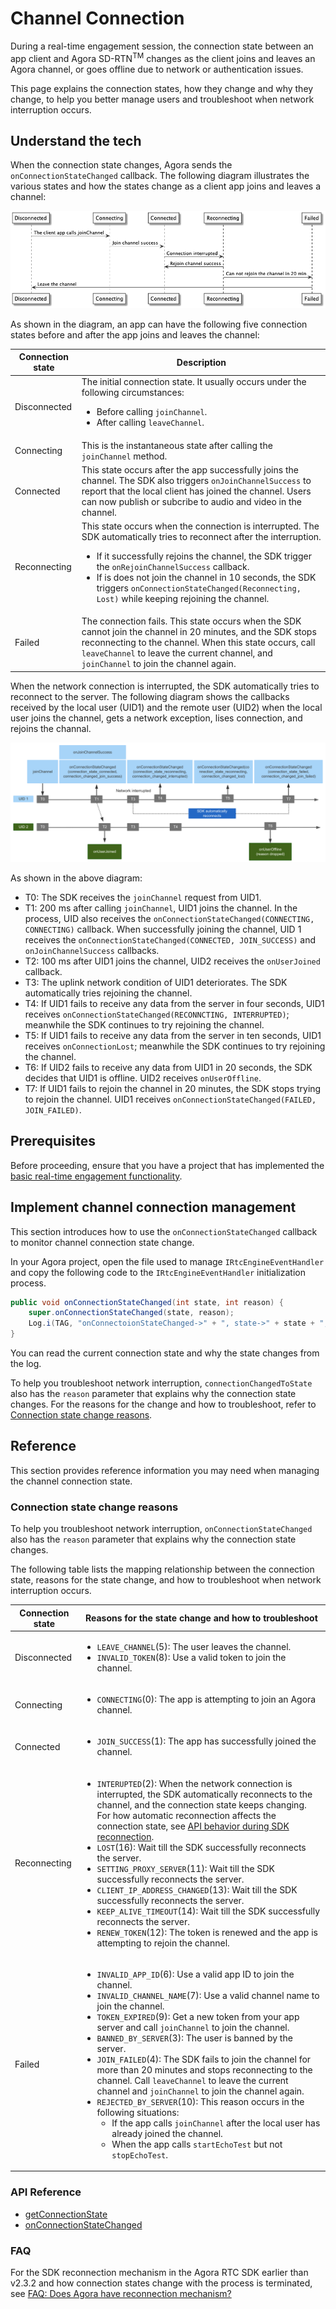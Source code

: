 # Channel Connection

During a real-time engagement session, the connection state between an app client and Agora SD-RTN<sup>TM</sup> changes as the client joins and leaves an Agora channel, or goes offline due to network or authentication issues. 

This page explains the connection states, how they change and why they change, to help you better manage users and troubleshoot when network interruption occurs.

## Understand the tech

When the connection state changes, Agora sends the `onConnectionStateChanged` callback. The following diagram illustrates the various states and how the states change as a client app joins and leaves a channel:

![](images/connection_tech.png)

As shown in the diagram, an app can have the following five connection states before and after the app joins and leaves the channel:

| Connection state | Description |
| --- | --- |
| Disconnected | The initial connection state. It usually occurs under the following circumstances:<ul><li>Before calling `joinChannel`.</li><li>After calling `leaveChannel`.</li></ul> |
| Connecting | This is the instantaneous state after calling the `joinChannel` method. |
| Connected | This state occurs after the app successfully joins the channel. The SDK also triggers `onJoinChannelSuccess` to report that the local client has joined the channel. Users can now publish or subcribe to audio and video in the channel. |
| Reconnecting | This state occurs when the connection is interrupted. The SDK automatically tries to reconnect after the interruption.<ul><li>If it successfully rejoins the channel, the SDK trigger the `onRejoinChannelSuccess` callback.</li><li>If is does not join the channel in 10 seconds, the SDK triggers `onConnectionStateChanged(Reconnecting, Lost)` while keeping rejoining the channel.</li></ul> |
| Failed | The connection fails. This state occurs when the SDK cannot join the channel in 20 minutes, and the SDK stops reconnecting to the channel. When this state occurs, call `leaveChannel` to leave the current channel, and `joinChannel` to join the channel again. |

When the network connection is interrupted, the SDK automatically tries to reconnect to the server. The following diagram shows the callbacks received by the local user (UID1) and the remote user (UID2) when the local user joins the channel, gets a network exception, lises connection, and rejoins the channal. 

![](images/reconnection_tech_android.png)

As shown in the above diagram:

- T0: The SDK receives the `joinChannel` request from UID1.
- T1: 200 ms after calling `joinChannel`, UID1 joins the channel. In the process, UID also receives the `onConnectionStateChanged(CONNECTING, CONNECTING)` callback. When successfully joining the channel, UID 1 receives the `onConnectionStateChanged(CONNECTED, JOIN_SUCCESS)` and `onJoinChannelSuccess` callbacks.
- T2: 100 ms after UID1 joins the channel, UID2 receives the `onUserJoined` callback.
- T3: The uplink network condition of UID1 deteriorates. The SDK automatically tries rejoining the channel.
- T4: If UID1 fails to receive any data from the server in four seconds, UID1 receives `onConnectionStateChanged(RECONNCTING, INTERRUPTED)`; meanwhile the SDK continues to try rejoining the channel.
- T5: If UID1 fails to receive any data from the server in ten seconds, UID1 receives `onConnectionLost`; meanwhile the SDK continues to try rejoining the channel.
- T6: If UID2 fails to receive any data from UID1 in 20 seconds, the SDK decides that UID1 is offline. UID2 receives `onUserOffline`.
- T7: If UID1 fails to rejoin the channel in 20 minutes, the SDK stops trying to rejoin the channel. UID1 receives `onConnectionStateChanged(FAILED, JOIN_FAILED)`.



## Prerequisites

Before proceeding, ensure that you have a project that has implemented the [basic real-time engagement functionality]().

## Implement channel connection management

This section introduces how to use the `onConnectionStateChanged` callback to monitor channel connection state change.

In your Agora project, open the file used to manage `IRtcEngineEventHandler` and copy the following code to the `IRtcEngineEventHandler` initialization process.

```java
public void onConnectionStateChanged(int state, int reason) {
    super.onConnectionStateChanged(state, reason);
    Log.i(TAG, "onConnectoionStateChanged->" + ", state->" + state + ", reason->" + reason);
}
```

You can read the current connection state and why the state changes from the log. 

To help you troubleshoot network interruption, `connectionChangedToState` also has the `reason` parameter that explains why the connection state changes. For the reasons for the change and how to troubleshoot, refer to [Connection state change reasons](#connection_reason).


## Reference

This section provides reference information you may need when managing the channel connection state.

<a name="connection_reason"></a>
### Connection state change reasons

To help you troubleshoot network interruption, `onConnectionStateChanged` also has the `reason` parameter that explains why the connection state changes.

The following table lists the mapping relationship between the connection state, reasons for the state change, and how to troubleshoot when network interruption occurs.

| Connection state | Reasons for the state change and how to troubleshoot | 
| --- | --- |
| Disconnected | <ul><li>`LEAVE_CHANNEL`(5): The user leaves the channel.</li><li>`INVALID_TOKEN`(8): Use a valid token to join the channel.</li></ul> |
| Connecting | <ul><li>`CONNECTING`(0): The app is attempting to join an Agora channel.</li></ul> |
| Connected | <ul><li>`JOIN_SUCCESS`(1): The app has successfully joined the channel.</li></ul> |
| Reconnecting | <ul><li>`INTERUPTED`(2): When the network connection is interrupted, the SDK automatically reconnects to the channel, and the connection state keeps changing. For how automatic reconnection affects the connection state, see [API behavior during SDK reconnection](#reconnection).</li><li>`LOST`(16): Wait till the SDK successfully reconnects the server.</li><li>`SETTING_PROXY_SERVER`(11): Wait till the SDK successfully reconnects the server.</li><li>`CLIENT_IP_ADDRESS_CHANGED`(13): Wait till the SDK successfully reconnects the server.</li><li>`KEEP_ALIVE_TIMEOUT`(14): Wait till the SDK successfully reconnects the server.</li><li>`RENEW_TOKEN`(12): The token is renewed and the app is attempting to rejoin the channel.</li></ul>| |
| Failed | <ul><li>`INVALID_APP_ID`(6): Use a valid app ID to join the channel.</li><li>`INVALID_CHANNEL_NAME`(7): Use a valid channel name to join the channel.</li><li>`TOKEN_EXPIRED`(9): Get a new token from your app server and call `joinChannel` to join the channel.</li><li>`BANNED_BY_SERVER`(3): The user is banned by the server.<li>`JOIN_FAILED`(4): The SDK fails to join the channel for more than 20 minutes and stops reconnecting to the channel. Call `leaveChannel` to leave the current channel and `joinChannel` to join the channel again.</li><li>`REJECTED_BY_SERVER`(10): This reason occurs in the following situations:<ul><li>If the app calls `joinChannel` after the local user has already joined the channel.</li><li>When the app calls `startEchoTest` but not `stopEchoTest`.</ul></li></li> |

### API Reference

- [getConnectionState]()
- [onConnectionStateChanged]()

### FAQ

For the SDK reconnection mechanism in the Agora RTC SDK earlier than v2.3.2 and how connection states change with the process is terminated, see [FAQ: Does Agora have reconnection mechanism?]()